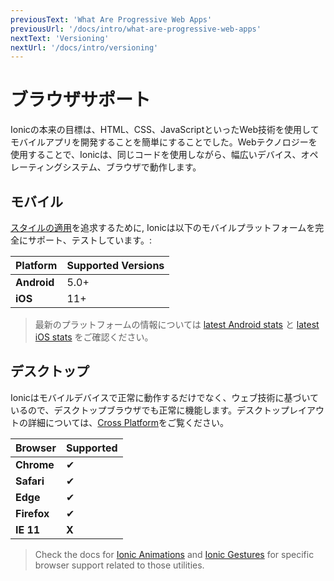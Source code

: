 ```yaml
---
previousText: 'What Are Progressive Web Apps'
previousUrl: '/docs/intro/what-are-progressive-web-apps'
nextText: 'Versioning'
nextUrl: '/docs/intro/versioning'
---
```


# ブラウザサポート

Ionicの本来の目標は、HTML、CSS、JavaScriptといったWeb技術を使用してモバイルアプリを開発することを簡単にすることでした。Webテクノロジーを使用することで、Ionicは、同じコードを使用しながら、幅広いデバイス、オペレーティングシステム、ブラウザで動作します。


## モバイル

[スタイルの適用](/docs/intro/concepts#platform-continuity)を追求するために, Ionicは以下のモバイルプラットフォームを完全にサポート、テストしています。:

| Platform     | Supported Versions |
| ------------ | ------------------ |
| **Android**  | 5.0+               |
| **iOS**      | 11+                |

> 最新のプラットフォームの情報については [latest Android stats](https://developer.android.com/about/dashboards/) と [latest iOS stats](https://developer.apple.com/support/app-store/) をご確認ください。


## デスクトップ

Ionicはモバイルデバイスで正常に動作するだけでなく、ウェブ技術に基づいているので、デスクトップブラウザでも正常に機能します。デスクトップレイアウトの詳細については、[Cross Platform](/docs/building/cross-platform)をご覧ください。


| Browser     | Supported |
| ----------- | --------- |
| **Chrome**  | ✔         |
| **Safari**  | ✔         |
| **Edge**    | ✔         |
| **Firefox** | ✔         |
| **IE 11**   | **X**     |



> Check the docs for [Ionic Animations](/docs/utilities/animations#browser-support) and [Ionic Gestures](/docs/utilities/gestures#browser-support) for specific browser support related to those utilities.